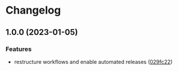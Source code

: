 # Changelog

## 1.0.0 (2023-01-05)


### Features

* restructure workflows and enable automated releases ([029fc22](https://github.com/rolehippie/nfs/commit/029fc22f6467b083411e536d8c95cb3e382834a1))
